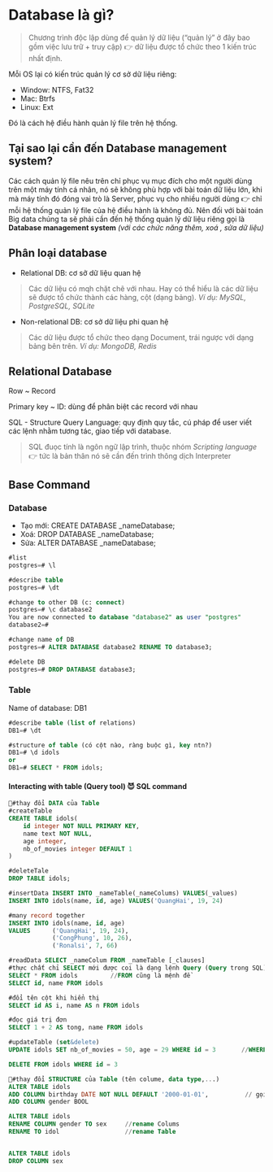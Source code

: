 # Database là gì?
> Chương trình độc lập dùng để quản lý dữ liệu (“quản lý” ở đây bao gồm việc  lưu trữ + truy cập) 👉 dữ liệu được tổ chức theo 1 kiến trúc nhất định. 

Mỗi OS lại có kiến trúc quản lý cơ sở dữ liệu riêng:       
+ Window: NTFS, Fat32      
+ Mac: Btrfs      
+ Linux: Ext

Đó là cách hệ điều hành quản lý file trên hệ thống.
## Tại sao lại cần đến Database management system? 
Các cách quản lý file nêu trên chỉ phục vụ mục đích cho một người dùng trên một máy tính cá nhân, nó sẽ không phù hợp với bài toán dữ liệu lớn, khi mà máy tính đó đóng vai trò là Server, phục vụ cho nhiều người dùng 👉 chỉ mỗi hệ thống quản lý file của hệ điều hành là không đủ.
Nên đối với bài toán Big data chúng ta sẽ phải cần đến hệ thống quản lý dữ liệu riêng gọi là **Database management system** *(với các chức năng thêm, xoá , sửa dữ liệu)*
## Phân loại database
+ Relational DB: cơ sở dữ liệu quan hệ

> Các dữ liệu có mqh chặt chẽ với nhau. Hay có thể hiểu là các dữ liệu sẽ được tổ chức thành các hàng, cột (dạng bảng). *Ví dụ: MySQL, PostgreSQL, SQLite* 

+ Non-relational DB: cơ sở dữ liệu phi quan hệ

> Các dữ liệu được tổ chức theo dạng Document, trái ngược với dạng bảng bên trên.  *Ví dụ: MongoDB, Redis* 

## Relational Database
Row ~ Record

Primary key ~ ID: dùng để phân biệt các record với nhau

SQL - Structure Query Language: quy định quy tắc, cú pháp để user viết các lệnh nhằm tương tác, giao tiếp với database. 

> SQL đuọc tính là ngôn ngữ lập trình, thuộc nhóm *Scripting language* 👉 tức là bản thân nó sẽ cần đến trình thông dịch Interpreter 

## Base Command

### Database
+ Tạo mới: CREATE DATABASE _nameDatabase; 
+ Xoá: DROP DATABASE _nameDatabase;
+ Sửa: ALTER DATABASE _nameDatabase;  
```SQL
#list 
postgres=# \l

#describe table  
postgres=# \dt

#change to other DB (c: connect)      
postgres=# \c database2
You are now connected to database "database2" as user "postgres"
database2=#

#change name of DB
postgres=# ALTER DATABASE database2 RENAME TO database3; 

#delete DB
postgres=# DROP DATABASE database3;
```

### Table 
Name of database: DB1
```SQL
#describe table (list of relations)
DB1=# \dt

#structure of table (có cột nào, ràng buộc gì, key ntn?)
DB1=# \d idols
or
DB1=# SELECT * FROM idols;
```
#### Interacting with table (Query tool) 😈 SQL command
```SQL
🔴#thay đổi DATA của Table
#createTable
CREATE TABLE idols(
    id integer NOT NULL PRIMARY KEY,
    name text NOT NULL,
    age integer,
    nb_of_movies integer DEFAULT 1
)

#deleteTale
DROP TABLE idols;

#insertData INSERT INTO _nameTable(_nameColums) VALUES(_values)
INSERT INTO idols(name, id, age) VALUES('QuangHai', 19, 24)

#many record together
INSERT INTO idols(name, id, age) 
VALUES      ('QuangHai', 19, 24),
            ('CongPhung', 10, 26),
            ('Ronalsi', 7, 66)

#readData SELECT _nameColum FROM _nameTable [_clauses]
#thực chất chỉ SELECT mới được coi là dạng lệnh Query (Query trong SQL), còn lại là lệnh bt. SELECT không chỉ được dùng để đọc dữ liệu từ Table mà còn đọc các giá trị đơn lẻ, giống với print, echo.
SELECT * FROM idols         //FROM cũng là mệnh đề
SELECT id, name FROM idols

#đổi tên cột khi hiển thị
SELECT id AS i, name AS n FROM idols

#đọc giá trị đơn 
SELECT 1 + 2 AS tong, name FROM idols

#updateTable (set&delete)
UPDATE idols SET nb_of_movies = 50, age = 29 WHERE id = 3       //WHERE clause thì ❗phải chọn PRIMARY KEY❗

DELETE FROM idols WHERE id = 3

🔴#thay đổi STRUCTURE của Table (tên colume, data type,...)
ALTER TABLE idols
ADD COLUMN birthday DATE NOT NULL DEFAULT '2000-01-01',          // gọi là 1 action
ADD COLUMN gender BOOL

ALTER TABLE idols
RENAME COLUMN gender TO sex     //rename Colums
RENAME TO idol                  //rename Table


ALTER TABLE idols
DROP COLUMN sex
```



